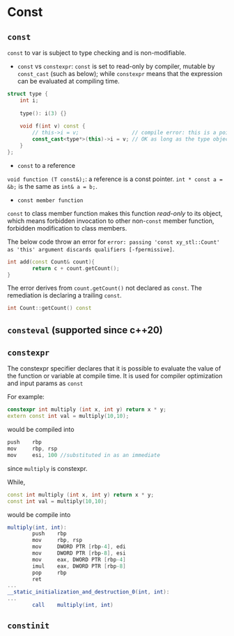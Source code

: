 # Const

## `const`

`const` to var is subject to type checking and is non-modifiable.

* `const` vs `constexpr`: `const` is set to read-only by compiler, mutable by `const_cast` (such as below); while `constexpr` means that the expression can be evaluated at compiling time.

```cpp
struct type {
    int i;
 
    type(): i(3) {}
 
    void f(int v) const {
        // this->i = v;                 // compile error: this is a pointer to const
        const_cast<type*>(this)->i = v; // OK as long as the type object isn't const
    }
};
```

* `const` to a reference

`void function (T const&);`: a reference is a const pointer. `int * const a = &b;` is the same as `int& a = b;`.

* `const member function`

`const` to class member function makes this function *read-only* to its object, which means forbidden invocation to other non-`const` member function, forbidden modification to class members.

The below code throw an error for `error: passing 'const xy_stl::Count' as 'this' argument discards qualifiers [-fpermissive]`.

```cpp
int add(const Count& count){
        return c + count.getCount();
}
```

The error derives from `count.getCount()` not declared as `const`. The remediation is declaring a trailing `const`.
```cpp
int Count::getCount() const
```

## `consteval` (supported since c++20)

## `constexpr`

The constexpr specifier declares that it is possible to evaluate the value of the function or variable at compile time. It is used for compiler optimization and input params as `const`

For example:
```cpp
constexpr int multiply (int x, int y) return x * y;
extern const int val = multiply(10,10);
```
would be compiled into
```as
push    rbp
mov     rbp, rsp
mov     esi, 100 //substituted in as an immediate
```
since `multiply` is constexpr.

While, 
```cpp
const int multiply (int x, int y) return x * y;
const int val = multiply(10,10);
```
would be compile into 
```as
multiply(int, int):
        push    rbp
        mov     rbp, rsp
        mov     DWORD PTR [rbp-4], edi
        mov     DWORD PTR [rbp-8], esi
        mov     eax, DWORD PTR [rbp-4]
        imul    eax, DWORD PTR [rbp-8]
        pop     rbp
        ret
...
__static_initialization_and_destruction_0(int, int):
...
        call    multiply(int, int)
```

## `constinit`
